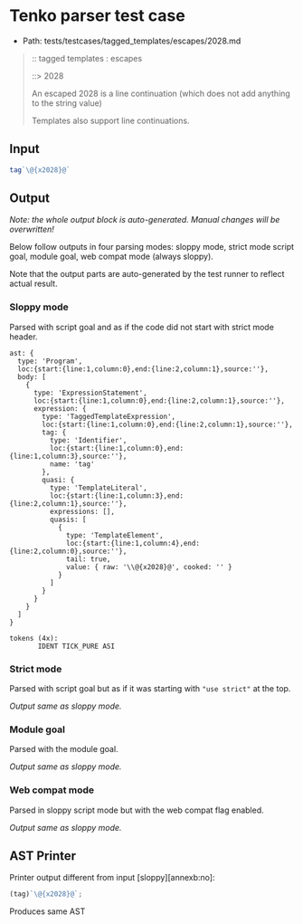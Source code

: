 # Tenko parser test case

- Path: tests/testcases/tagged_templates/escapes/2028.md

> :: tagged templates : escapes
>
> ::> 2028
>
> An escaped 2028 is a line continuation (which does not add anything to the string value)
>
> Templates also support line continuations.

## Input

`````js
tag`\@{x2028}@`
`````

## Output

_Note: the whole output block is auto-generated. Manual changes will be overwritten!_

Below follow outputs in four parsing modes: sloppy mode, strict mode script goal, module goal, web compat mode (always sloppy).

Note that the output parts are auto-generated by the test runner to reflect actual result.

### Sloppy mode

Parsed with script goal and as if the code did not start with strict mode header.

`````
ast: {
  type: 'Program',
  loc:{start:{line:1,column:0},end:{line:2,column:1},source:''},
  body: [
    {
      type: 'ExpressionStatement',
      loc:{start:{line:1,column:0},end:{line:2,column:1},source:''},
      expression: {
        type: 'TaggedTemplateExpression',
        loc:{start:{line:1,column:0},end:{line:2,column:1},source:''},
        tag: {
          type: 'Identifier',
          loc:{start:{line:1,column:0},end:{line:1,column:3},source:''},
          name: 'tag'
        },
        quasi: {
          type: 'TemplateLiteral',
          loc:{start:{line:1,column:3},end:{line:2,column:1},source:''},
          expressions: [],
          quasis: [
            {
              type: 'TemplateElement',
              loc:{start:{line:1,column:4},end:{line:2,column:0},source:''},
              tail: true,
              value: { raw: '\\@{x2028}@', cooked: '' }
            }
          ]
        }
      }
    }
  ]
}

tokens (4x):
       IDENT TICK_PURE ASI
`````

### Strict mode

Parsed with script goal but as if it was starting with `"use strict"` at the top.

_Output same as sloppy mode._

### Module goal

Parsed with the module goal.

_Output same as sloppy mode._

### Web compat mode

Parsed in sloppy script mode but with the web compat flag enabled.

_Output same as sloppy mode._

## AST Printer

Printer output different from input [sloppy][annexb:no]:

````js
(tag)`\@{x2028}@`;
````

Produces same AST
